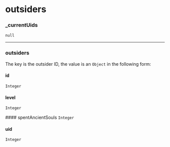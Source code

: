 # outsiders

### _currentUids
`null`

---

### outsiders

The key is the outsider ID, the value is an `Object` in the following form:

#### id
`Integer`

#### level
`Integer`

#### spentAncientSouls
`Integer`

#### uid
`Integer`
